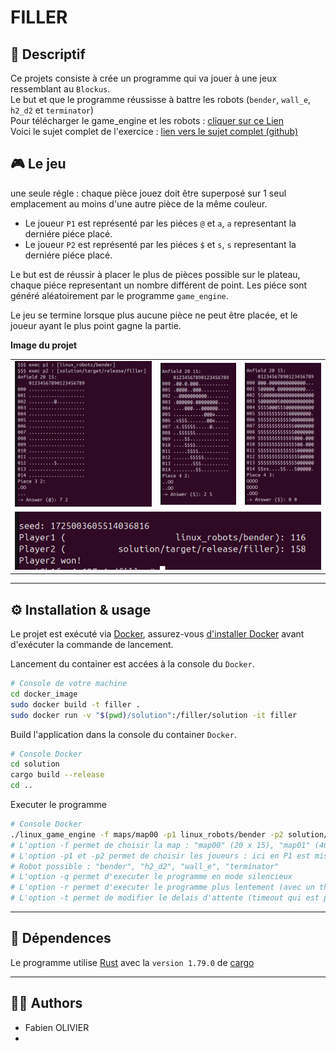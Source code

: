 # FILLER

## 📝 Descriptif

Ce projets consiste à crée un programme qui va jouer à une jeux ressemblant au `Blockus`.</br>
Le but et que le programme réussisse à battre les robots (`bender`, `wall_e`, `h2_d2` et `terminator`)</br>
Pour télécharger le game_engine et les robots : [cliquer sur ce Lien](https://assets.01-edu.org/filler/filler.zip)</br>
Voici le sujet complet de l'exercice : [lien vers le sujet complet (github)](https://github.com/01-edu/public/tree/master/subjects/filler)

## 🎮 Le jeu
une seule régle : chaque pièce jouez doit être superposé sur 1 seul emplacement au moins d'une autre pièce de la même couleur.

- Le joueur `P1` est représenté par les piéces `@` et `a`, `a` representant la derniére piéce placé.
- Le joueur `P2` est représenté par les piéces `$` et `s`, `s` representant la derniére piéce placé. 

Le but est de réussir à placer le plus de pièces possible sur le plateau, chaque piéce representant un nombre différent de point. Les piéce sont généré aléatoirement par le programme `game_engine`.

Le jeu se termine lorsque plus aucune pièce ne peut être placée, et le joueur ayant le plus point gagne la partie.

**Image du projet**
<table align="center" width="95%">
    <tr>
        <td><img src="img_readme/partie_debut.png" alt="Début de la partie"></td>
        <td><img src="img_readme/partie_milieu.png" alt="Milieu de la partie"></td>
        <td><img src="img_readme/partie_fini.png" alt="Fin de la partie"></td>
    </tr>
    <tr>
        <td colspan="3" align="center"><img src="img_readme/gagant.png" alt="Gagnant"></td>
    </tr>
</table>

___
## ⚙️ Installation & usage

Le projet est exécuté via [Docker](https://www.docker.com), assurez-vous [d'installer Docker](https://docs.docker.com/compose/install/) avant d'exécuter la commande de lancement.

Lancement du container est accées à la console du `Docker`. 
```sh
# Console de votre machine
cd docker_image
sudo docker build -t filler .
sudo docker run -v "$(pwd)/solution":/filler/solution -it filler
```

Build l'application dans la console du container `Docker`.
```sh
# Console Docker
cd solution
cargo build --release
cd ..
```

Executer le programme
```sh
# Console Docker
./linux_game_engine -f maps/map00 -p1 linux_robots/bender -p2 solution/target/release/filler
# L'option -f permet de choisir la map : "map00" (20 x 15), "map01" (40 x 30), "map02" (99 x 100)
# L'option -p1 et -p2 permet de choisir les joueurs : ici en P1 est mis un robot et en P2 le programme 
# Robot possible : "bender", "h2_d2", "wall_e", "terminator"
# L'option -q permet d'executer le programme en mode silencieux
# L'option -r permet d'executer le programme plus lentement (avec un throttle)
# L'option -t permet de modifier le delais d'attente (timeout qui est par defaut sur 10)
```
___
## 🔗 Dépendences

Le programme utilise [Rust](https://www.rust-lang.org/fr) avec la `version 1.79.0` de [cargo](https://www.rust-lang.org/fr)

___
## 🧑‍💻 Authors

+ Fabien OLIVIER
+ 
